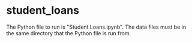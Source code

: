 # student_loans

The Python file to run is "Student Loans.ipynb". The data files must be in the same directory that the Python file is run from.
